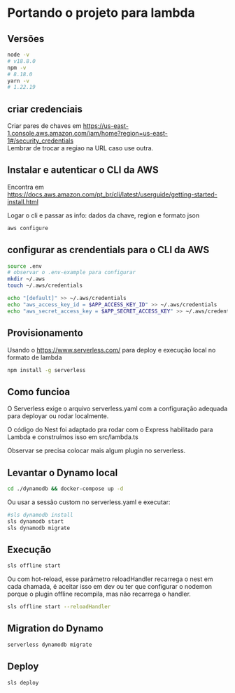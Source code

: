 # Portando o projeto para lambda
## Versões

```sh
node -v 
# v18.8.0
npm -v
# 8.18.0
yarn -v
# 1.22.19
```

## criar credenciais

Criar pares de chaves em https://us-east-1.console.aws.amazon.com/iam/home?region=us-east-1#/security_credentials  
Lembrar de trocar a regiao na URL caso use outra.

## Instalar e autenticar o CLI da AWS
Encontra em https://docs.aws.amazon.com/pt_br/cli/latest/userguide/getting-started-install.html

Logar o cli e passar as info: dados da chave, region e formato json
```sh
aws configure
```

## configurar as crendentials para o CLI da AWS

```sh
source .env
# observar o .env-example para configurar
mkdir ~/.aws
touch ~/.aws/credentials

echo "[default]" >> ~/.aws/credentials
echo "aws_access_key_id = $APP_ACCESS_KEY_ID" >> ~/.aws/credentials
echo "aws_secret_access_key = $APP_SECRET_ACCESS_KEY" >> ~/.aws/credentials
```

## Provisionamento

Usando o https://www.serverless.com/ para deploy e execução local no formato de lambda

```sh
npm install -g serverless
```
## Como funcioa

O Serverless exige o arquivo serverless.yaml com a configuração adequada para deployar ou rodar localmente.  

O código do Nest foi adaptado pra rodar com o Express habilitado para Lambda e construímos isso em src/lambda.ts

Observar se precisa colocar mais algum plugin no serverless.

## Levantar o Dynamo local
```sh
cd ./dynamodb && docker-compose up -d
```

Ou usar a sessão custom no serverless.yaml e executar:
```sh
#sls dynamodb install 
sls dynamodb start
sls dynamodb migrate
```

## Execução

```sh
sls offline start
```

Ou com hot-reload, esse parâmetro reloadHandler recarrega o nest em cada chamada, é aceitar isso em dev ou ter que configurar o nodemon porque o plugin offline recompila, mas não recarrega o handler.

```sh
sls offline start --reloadHandler
```

## Migration do Dynamo
```sh
serverless dynamodb migrate
```
## Deploy

```sh
sls deploy
```